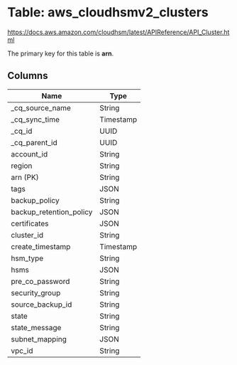 # Table: aws_cloudhsmv2_clusters

https://docs.aws.amazon.com/cloudhsm/latest/APIReference/API_Cluster.html

The primary key for this table is **arn**.

## Columns

| Name          | Type          |
| ------------- | ------------- |
|_cq_source_name|String|
|_cq_sync_time|Timestamp|
|_cq_id|UUID|
|_cq_parent_id|UUID|
|account_id|String|
|region|String|
|arn (PK)|String|
|tags|JSON|
|backup_policy|String|
|backup_retention_policy|JSON|
|certificates|JSON|
|cluster_id|String|
|create_timestamp|Timestamp|
|hsm_type|String|
|hsms|JSON|
|pre_co_password|String|
|security_group|String|
|source_backup_id|String|
|state|String|
|state_message|String|
|subnet_mapping|JSON|
|vpc_id|String|
